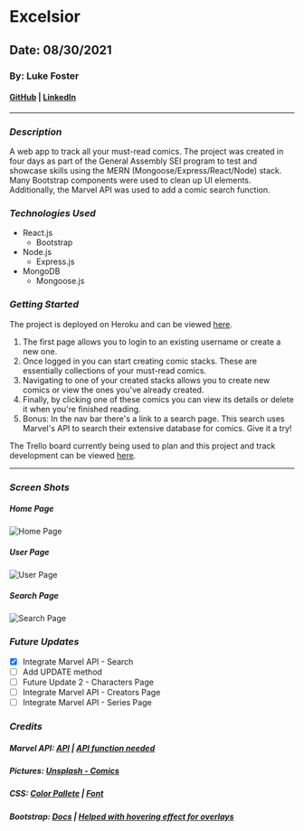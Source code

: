 # Excelsior

## Date: 08/30/2021

### By: Luke Foster

#### [GitHub](https://github.com/lfoster1150) | [LinkedIn](https://www.linkedin.com/in/luke-foster-61a31782/)

---

### **_Description_**

A web app to track all your must-read comics. The project was created in four days as part of the General Assembly SEI program to test and showcase skills using the MERN (Mongoose/Express/React/Node) stack. Many Bootstrap components were used to clean up UI elements. Additionally, the Marvel API was used to add a comic search function.

### **_Technologies Used_**

- React.js
  - Bootstrap
- Node.js
  - Express.js
- MongoDB
  - Mongoose.js

### **_Getting Started_**

The project is deployed on Heroku and can be viewed [here]().

1. The first page allows you to login to an existing username or create a new one.
2. Once logged in you can start creating comic stacks. These are essentially collections of your must-read comics.
3. Navigating to one of your created stacks allows you to create new comics or view the ones you've already created.
4. Finally, by clicking one of these comics you can view its details or delete it when you're finished reading.
5. Bonus: In the nav bar there's a link to a search page. This search uses Marvel's API to search their extensive database for comics. Give it a try!

The Trello board currently being used to plan and this project and track development can be viewed [here](https://trello.com/b/3az5mgUC/excelsior).

---

### **_Screen Shots_**

##### Home Page

![Home Page]()

##### User Page

![User Page]()

##### Search Page

![Search Page]()

### **_Future Updates_**

- [x] Integrate Marvel API - Search
- [ ] Add UPDATE method
- [ ] Future Update 2 - Characters Page
- [ ] Integrate Marvel API - Creators Page
- [ ] Integrate Marvel API - Series Page

### **_Credits_**

##### Marvel API: [API](https://developer.marvel.com/) | [API function needed](https://www.npmjs.com/package/js-md5)

##### Pictures: [Unsplash - Comics ](https://unsplash.com/s/photos/comics)

##### CSS: [Color Pallete](https://coolors.co/03071e-370617-6a040f-9d0208-d00000-dc2f02-e85d04-f48c06-faa307-ffba08) | [Font](https://fonts.google.com/specimen/Patua+One?sort=popularity&preview.text=Excelsior!&preview.text_type=custom&category=Display#standard-styles)

##### Bootstrap: [Docs](https://react-bootstrap.github.io/getting-started/introduction/) | [Helped with hovering effect for overlays](https://upmostly.com/tutorials/react-onhover-event-handling-with-examples)
